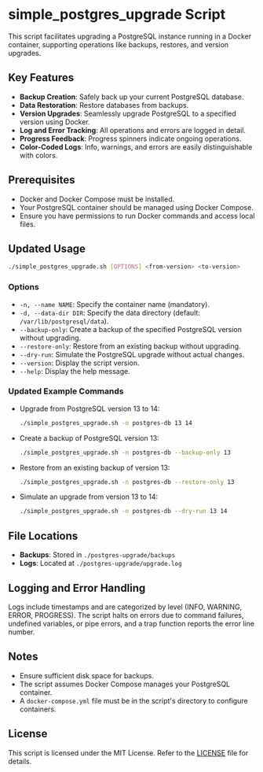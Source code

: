 # simple_postgres_upgrade Script

This script facilitates upgrading a PostgreSQL instance running in a Docker container, supporting operations like backups, restores, and version upgrades.

## Key Features

- **Backup Creation**: Safely back up your current PostgreSQL database.
- **Data Restoration**: Restore databases from backups.
- **Version Upgrades**: Seamlessly upgrade PostgreSQL to a specified version using Docker.
- **Log and Error Tracking**: All operations and errors are logged in detail.
- **Progress Feedback**: Progress spinners indicate ongoing operations.
- **Color-Coded Logs**: Info, warnings, and errors are easily distinguishable with colors.

## Prerequisites

- Docker and Docker Compose must be installed.
- Your PostgreSQL container should be managed using Docker Compose.
- Ensure you have permissions to run Docker commands and access local files.

## Updated Usage

```bash
./simple_postgres_upgrade.sh [OPTIONS] <from-version> <to-version>
```

### Options

- `-n, --name NAME`: Specify the container name (mandatory).
- `-d, --data-dir DIR`: Specify the data directory (default: `/var/lib/postgresql/data`).
- `--backup-only`: Create a backup of the specified PostgreSQL version without upgrading.
- `--restore-only`: Restore from an existing backup without upgrading.
- `--dry-run`: Simulate the PostgreSQL upgrade without actual changes.
- `--version`: Display the script version.
- `--help`: Display the help message.

### Updated Example Commands

- Upgrade from PostgreSQL version 13 to 14:
  ```bash
  ./simple_postgres_upgrade.sh -n postgres-db 13 14
  ```

- Create a backup of PostgreSQL version 13:
  ```bash
  ./simple_postgres_upgrade.sh -n postgres-db --backup-only 13
  ```

- Restore from an existing backup of version 13:
  ```bash
  ./simple_postgres_upgrade.sh -n postgres-db --restore-only 13
  ```

- Simulate an upgrade from version 13 to 14:
  ```bash
  ./simple_postgres_upgrade.sh -n postgres-db --dry-run 13 14
  ```

## File Locations

- **Backups**: Stored in `./postgres-upgrade/backups`
- **Logs**: Located at `./postgres-upgrade/upgrade.log`

## Logging and Error Handling

Logs include timestamps and are categorized by level (INFO, WARNING, ERROR, PROGRESS). The script halts on errors due to command failures, undefined variables, or pipe errors, and a trap function reports the error line number.

## Notes

- Ensure sufficient disk space for backups.
- The script assumes Docker Compose manages your PostgreSQL container.
- A `docker-compose.yml` file must be in the script's directory to configure containers.

## License

This script is licensed under the MIT License. Refer to the [LICENSE](LICENSE) file for details.